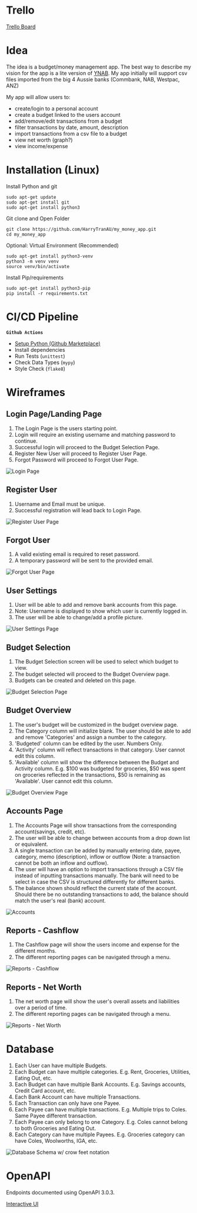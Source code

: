  # Trello

 [Trello Board](https://trello.com/b/Kd6QIMNx/my-money-app)

# Idea

The idea is a budget/money management app. The best way to describe my vision for the app is a lite version of [YNAB](https://www.youneedabudget.com/). My app initially will support csv files imported from the big 4 Aussie banks (Commbank, NAB, Westpac, ANZ)

My app will allow users to:

 - create/login to a personal account
 - create a budget linked to the users account
 - add/remove/edit transactions from a budget
 - filter transactions by date, amount, description
 - import transactions from a csv file to a budget
 - view net worth (graph?)
 - view income/expense

# Installation (Linux)

Install Python and git
```
sudo apt-get update
sudo apt-get install git
sudo apt-get install python3
```

Git clone and Open Folder
```
git clone https://github.com/HarryTranAU/my_money_app.git
cd my_money_app
```

Optional: Virtual Environment (Recommended)

```
sudo apt-get install python3-venv
python3 -m venv venv
source venv/bin/activate
```

Install Pip/requirements
```
sudo apt-get install python3-pip
pip install -r requirements.txt
```

# CI/CD Pipeline

**`Github Actions`**

 - [Setup Python (Github Marketplace)](https://github.com/marketplace/actions/setup-python)
 - Install dependencies
 - Run Tests (`unittest`)
 - Check Data Types (`mypy`)
 - Style Check (`flake8`) 

# Wireframes

## Login Page/Landing Page

1. The Login Page is the users starting point.
2. Login will require an existing username and matching password to continue.
3. Successful login will proceed to the Budget Selection Page.
4. Register New User will proceed to Register User Page.
5. Forgot Password will proceed to Forgot User Page.

![Login Page](docs/wireframes/Login_Page.png)

## Register User

1. Username and Email must be unique.
2. Successful registration will lead back to Login Page.

![Register User Page](docs/wireframes/Register_User.png)

## Forgot User

1. A valid existing email is required to reset password.
2. A temporary password will be sent to the provided email.

![Forgot User Page](docs/wireframes/Forgot_User.png)

## User Settings

1. User will be able to add and remove bank accounts from this page.
2. Note: Username is displayed to show which user is currently logged in.
3. The user will be able to change/add a profile picture.

![User Settings Page](docs/wireframes/User_Settings.png)

## Budget Selection

1. The Budget Selection screen will be used to select which budget to view.
2. The budget selected will proceed to the Budget Overview page.
3. Budgets can be created and deleted on this page.

![Budget Selection Page](docs/wireframes/Budget_Selection.png)

## Budget Overview

1. The user's budget will be customized in the budget overview page.
2. The Category column will initialize blank. The user should be able to add and remove 'Categories' and assign a number to the category.
3. 'Budgeted' column can be edited by the user. Numbers Only.
4. 'Activity' column will reflect transactions in that category. User cannot edit this column.
5. 'Available' column will show the difference between the Budget and Activity column. E.g. $100 was budgeted for groceries, $50 was spent on groceries reflected in the transactions, $50 is remaining as 'Available'. User cannot edit this column.

![Budget Overview Page](docs/wireframes/Budget_Overview.png)

## Accounts Page

1. The Accounts Page will show transactions from the corresponding account(savings, credit, etc).
2. The user will be able to change between accounts from a drop down list or equivalent.
3. A single transaction can be added by manually entering date, payee, category, memo (description), inflow or outflow (Note: a transaction cannot be both an inflow and outflow).
4. The user will have an option to import transactions through a CSV file instead of inputting transactions manually. The bank will need to be select in case the CSV is structured differently for different banks.
5. The balance shown should reflect the current state of the account. Should there be no outstanding transactions to add, the balance should match the user's real (bank) account.
 

![Accounts](docs/wireframes/Accounts.png)

## Reports - Cashflow

1. The Cashflow page will show the users income and expense for the different months.
2. The different reporting pages can be navigated through a menu.

![Reports - Cashflow](docs/wireframes/Reports_Cashflow.png)

## Reports - Net Worth

1. The net worth page will show the user's overall assets and liabilities over a period of time.
2. The different reporting pages can be navigated through a menu.

![Reports - Net Worth](docs/wireframes/Reports_Net_Worth.png)


# Database

1. Each User can have multiple Budgets.
2. Each Budget can have multiple categories. E.g. Rent, Groceries, Utilities, Eating Out, etc.
3. Each Budget can have multiple Bank Accounts. E.g. Savings accounts, Credit Card account, etc.
4. Each Bank Account can have multiple Transactions.
5. Each Transaction can only have one Payee.
6. Each Payee can have multiple transactions. E.g. Multiple trips to Coles. Same Payee different transaction.
7. Each Payee can only belong to one Category. E.g. Coles cannot belong to both Groceries and Eating Out.
8. Each Category can have multiple Payees. E.g. Groceries category can have Coles, Woolworths, IGA, etc.


![Database Schema w/ crow feet notation](docs/database_schema_w_notation.png)

# OpenAPI

Endpoints documented using OpenAPI 3.0.3.

[Interactive UI](https://petstore.swagger.io/?url=https://raw.githubusercontent.com/HarryTranAU/my_money_app/main/docs/swagger.yaml)